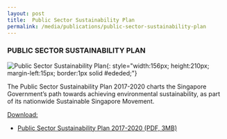 ```yaml
---
layout: post
title:  Public Sector Sustainability Plan
permalink: /media/publications/public-sector-sustainability-plan
---
```


### PUBLIC SECTOR SUSTAINABILITY PLAN

![Public Sector Sustainability Plan](/images/public-sector-sustainability-plan.png "Public Sector Sustainability Plan"){: style="width:156px; height:210px; margin-left:15px; border:1px solid #ededed;"}

The Public Sector Sustainability Plan 2017-2020 charts the Singapore Government’s path towards achieving environmental sustainability, as part of its nationwide Sustainable Singapore Movement.

<u>Download:</u>

* [<a href="/files/default-source/publications/public-sector-sustainability-plan-2017-2020.pdf" target="_blank">Public Sector Sustainability Plan 2017-2020 (PDF, 3MB)</a>](/files/default-source/publications/public-sector-sustainability-plan-2017-2020.pdf)
